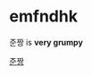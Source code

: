 # emfndhk

<p>준짱 is <strong>very grumpy</strong></p>
<p><a href="https://github.com/HaTToek/emfndhk/blob/master/README.md" title="준짱은 매우 사납다" target="_blank">준짱</a></p>